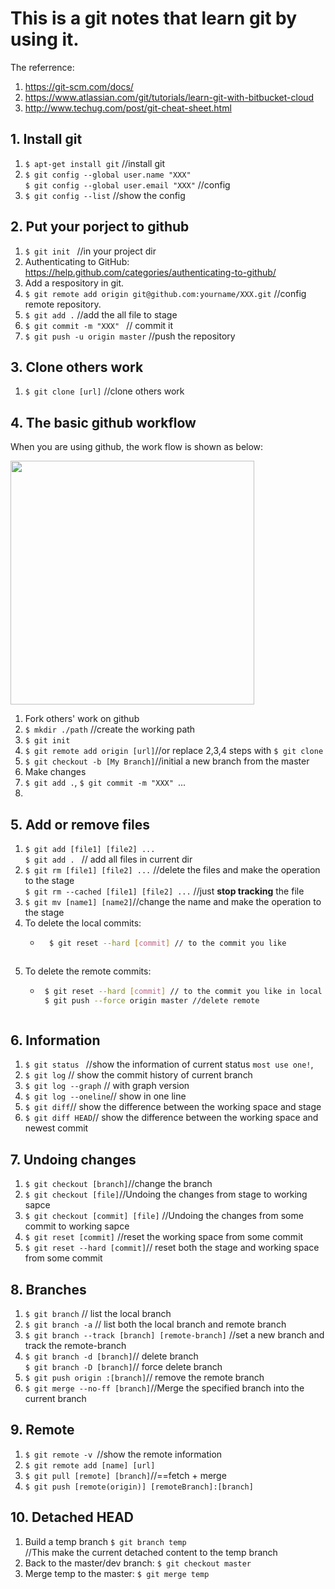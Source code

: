 #	This is a git notes that learn git by using it.
The referrence:
1. https://git-scm.com/docs/
2. https://www.atlassian.com/git/tutorials/learn-git-with-bitbucket-cloud
3. http://www.techug.com/post/git-cheat-sheet.html

## 1. Install git
1. ```$ apt-get install git``` 	//install git
2. ```$ git config --global user.name "XXX"```<br/>
 ```$ git config --global user.email "XXX"``` 	//config
3. ```$ git config --list```  //show the config

## 2. Put your porject to github
1. ```$ git init ``` 	//in your project dir 
2. Authenticating to GitHub: https://help.github.com/categories/authenticating-to-github/
3. Add a respository in git.
4. ```$ git remote add origin git@github.com:yourname/XXX.git```	//config remote repository. 
5. ```$ git add .``` 	//add the all file to stage
6. ```$ git commit -m "XXX" ``` 	// commit it
7. ```$ git push -u origin master``` 	//push the repository

## 3. Clone others work
1. ```$ git clone [url]```	//clone others work 

## 4. The basic github workflow 
When you are using github, the work flow is shown as below:

<img src="./bg2015080501.png" width="390"/>

1. Fork others' work on github
2. ```$ mkdir ./path``` //create the working path
3. ```$ git init``` 
4. ```$ git remote add origin [url]```//or replace 2,3,4 steps with ```$ git clone```
5. ```$ git checkout -b [My Branch]```//initial a new branch from the master
6. Make changes
7. ```$ git add .```, ```$ git commit -m "XXX" ```...
8. 

## 5. Add or remove files
1. ```$ git add [file1] [file2] ...```<br/>
 ```$ git add . ``` 	   // add all files in current dir
2. ```$ git rm [file1] [file2] ...``` //delete the files and make the operation to the stage
<br />```$ git rm --cached [file1] [file2] ...``` //just **stop tracking** the file 
3. ```$ git mv [name1] [name2]```//change the name and make the operation to the stage
4. To delete the local commits: 
    * ```bash
        $ git reset --hard [commit] // to the commit you like
    ``` 
5. To delete the remote commits:
     * ```bash
        $ git reset --hard [commit] // to the commit you like in local
        $ git push --force origin master //delete remote
     ``` 

## 6. Information
1. ```$ git status ``` //show the information of current status `most use one!`, 
2. ```$ git log``` // show the commit history of current branch
3. ```$ git log --graph``` // with graph version
4. ```$ git log --oneline```// show in one line
5. ```$ git diff```// show the difference between the working space and stage
6. ```$ git diff HEAD```// show the difference between the working space and newest commit 

## 7. Undoing changes
1. ```$ git checkout [branch]```//change the branch
2.  ```$ git checkout [file]```//Undoing the changes from stage to working sapce
3.  ```$ git checkout [commit] [file]``` //Undoing the changes from some commit to working sapce
4.  ```$ git reset [commit]``` //reset the working space from some commit
5.  ```$ git reset --hard [commit]```// reset both the stage and working space from some commit 

## 8. Branches
1. ```$ git branch``` // list the local branch
2. ```$ git branch -a``` // list both the local branch and remote branch
3. ```$ git branch --track [branch] [remote-branch]``` //set a new branch and track the remote-branch
4. ```$ git branch -d [branch]```// delete branch 
<br />   ```$ git branch -D [branch]```// force delete branch
5. ```$ git push origin :[branch]```// remove the remote branch
6. ```$ git merge --no-ff [branch]```//Merge the specified branch into the current branch

## 9. Remote

1. ```$ git remote -v ```//show the remote information
2. ```$ git remote add [name] [url]```
3. ```$ git pull [remote] [branch]```//==fetch + merge
4. ```$ git push [remote(origin)] [remoteBranch]:[branch]```

## 10. Detached HEAD

1. Build a temp branch ```$ git branch temp``` 
<br />//This make the current detached content to the temp branch
2. Back to the master/dev branch: ```$ git checkout master```
3. Merge temp to the master: ```$ git merge temp```